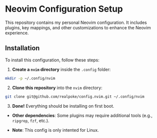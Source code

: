# Neovim Configuration Setup

This repository contains my personal Neovim configuration. It includes plugins, key mappings, and other customizations to enhance the Neovim experience.

## Installation

To install this configuration, follow these steps:

1. **Create a `nvim` directory** inside the `.config` folder:

```bash
mkdir -p ~/.config/nvim
```

2. **Clone this repository** into the `nvim` directory:

```bash
git clone git@github.com/realpoke/config.nvim.git ~/.config/nvim
```

3. **Done!** Everything should be installing on first boot.

- **Other dependencies**: Some plugins may require additional tools (e.g., `ripgrep`, `fzf`, etc.).

- **Note**: This config is only intented for Linux.
